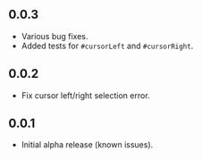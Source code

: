 ## 0.0.3
- Various bug fixes.
- Added tests for `#cursorLeft` and `#cursorRight`.

## 0.0.2
- Fix cursor left/right selection error.

## 0.0.1
- Initial alpha release (known issues).
